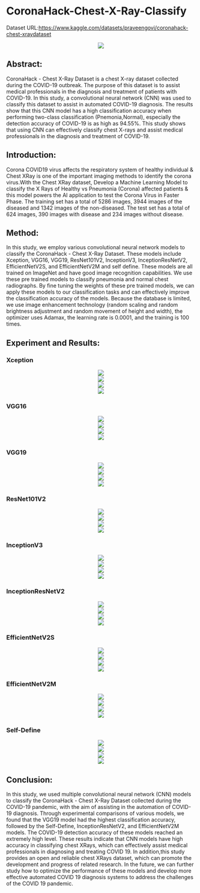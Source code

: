 # CoronaHack-Chest-X-Ray-Classify
 
Dataset URL:https://www.kaggle.com/datasets/praveengovi/coronahack-chest-xraydataset

<div align="center">
<img src="https://github.com/Wade0125Studio/CoronaHack-Chest-X-Ray-Classify/blob/main/img/AI-Covid19-Logo.jpg">
</div>


<h2>Abstract:</h2>
CoronaHack - Chest X-Ray Dataset is a chest X-ray dataset collected during the COVID-19 outbreak. The purpose of this dataset is to assist medical professionals in the diagnosis and treatment of patients with COVID-19. In this study, a convolutional neural network (CNN) was used to classify this dataset to assist in automated COVID-19 diagnosis. The results show that this CNN model has a high classification accuracy when performing two-class classification (Pnemonia,Normal), especially the detection accuracy of COVID-19 is as high as 94.55%. This study shows that using CNN can effectively classify chest X-rays and assist medical professionals in the diagnosis and treatment of COVID-19.
<h2>Introduction:</h2>
Corona COVID19 virus affects the respiratory system of healthy individual & Chest XRay is one of the important imaging methods to identify the corona virus.With the Chest XRay dataset, Develop a Machine Learning Model to classify the X Rays of Healthy vs Pneumonia (Corona) affected patients & this model powers the AI application to test the Corona Virus in Faster Phase.
The training set has a total of 5286 images, 3944 images of the diseased and 1342 images of the non-diseased. The test set has a total of 624 images, 390 images with disease and 234 images without disease.

<h2>Method:</h2>
In this study, we employ various convolutional neural network models to classify the CoronaHack - Chest X-Ray Dataset. These models include Xception, VGG16, VGG19, ResNet101V2, InceptionV3, InceptionResNetV2, EfficientNetV2S, and EfficientNetV2M and self define.
These models are all trained on ImageNet and have good image recognition capabilities. We use these pre trained models to classify pneumonia and normal chest radiographs. By fine tuning the weights of these pre trained models, we can apply these models to our classification tasks and can effectively improve the classification accuracy of the models.
Because the database is limited, we use image enhancement technology (random scaling and random brightness adjustment and random movement of height and width), the optimizer uses Adamax, the learning rate is 0.0001, and the training is 100 times.
<h2>Experiment and Results:</h2>
<h3>Xception</h3>
<div align="center">
<img src="https://github.com/Wade0125Studio/CoronaHack-Chest-X-Ray-Classify/blob/main/img/Training_history%20Xception.png">
</div>
<div align="center">
<img src="https://github.com/Wade0125Studio/CoronaHack-Chest-X-Ray-Classify/blob/main/img/Confusion%20Matrix%20Xception.png">
</div>
<div align="center">
<img src="https://github.com/Wade0125Studio/CoronaHack-Chest-X-Ray-Classify/blob/main/img/Xception-Results.png">
</div>
<div align="center">
<img src="https://github.com/Wade0125Studio/CoronaHack-Chest-X-Ray-Classify/blob/main/img/Xception%20results%20EX.png">
</div>

<h3>VGG16</h3>
<div align="center">
<img src="https://github.com/Wade0125Studio/CoronaHack-Chest-X-Ray-Classify/blob/main/img/Training_history%20VGG16.png">
</div>
<div align="center">
<img src="https://github.com/Wade0125Studio/CoronaHack-Chest-X-Ray-Classify/blob/main/img/Confusion%20Matrix%20VGG16.png">
</div>
<div align="center">
<img src="https://github.com/Wade0125Studio/CoronaHack-Chest-X-Ray-Classify/blob/main/img/VGG16-Results.png">
</div>
<div align="center">
<img src="https://github.com/Wade0125Studio/CoronaHack-Chest-X-Ray-Classify/blob/main/img/VGG16%20results%20EX.png">
</div>
<h3>VGG19</h3>
<div align="center">
<img src="https://github.com/Wade0125Studio/CoronaHack-Chest-X-Ray-Classify/blob/main/img/Training_history%20VGG19.png">
</div>
<div align="center">
<img src="https://github.com/Wade0125Studio/CoronaHack-Chest-X-Ray-Classify/blob/main/img/Confusion%20Matrix%20VGG19.png">
</div>
<div align="center">
<img src="https://github.com/Wade0125Studio/CoronaHack-Chest-X-Ray-Classify/blob/main/img/VGG19-Results.png">
</div>
<div align="center">
<img src="https://github.com/Wade0125Studio/CoronaHack-Chest-X-Ray-Classify/blob/main/img/VGG19%20results%20EX.png">
</div>
<h3>ResNet101V2</h3>
<div align="center">
<img src="https://github.com/Wade0125Studio/CoronaHack-Chest-X-Ray-Classify/blob/main/img/Training_history%20ResNet101V2.png">
</div>
<div align="center">
<img src="https://github.com/Wade0125Studio/CoronaHack-Chest-X-Ray-Classify/blob/main/img/Confusion%20Matrix%20ResNet101V2.png">
</div>
<div align="center">
<img src="https://github.com/Wade0125Studio/CoronaHack-Chest-X-Ray-Classify/blob/main/img/ResNet101V2-Results.png">
</div>
<div align="center">
<img src="https://github.com/Wade0125Studio/CoronaHack-Chest-X-Ray-Classify/blob/main/img/ResNet101V2%20Results%20EX.png">
</div>
<h3>InceptionV3</h3>
<div align="center">
<img src="https://github.com/Wade0125Studio/CoronaHack-Chest-X-Ray-Classify/blob/main/img/Training_history%20InceptionV3.png">
</div>
<div align="center">
<img src="https://github.com/Wade0125Studio/CoronaHack-Chest-X-Ray-Classify/blob/main/img/Confusion%20Matrix%20InceptionV3.png">
</div>
<div align="center">
<img src="https://github.com/Wade0125Studio/CoronaHack-Chest-X-Ray-Classify/blob/main/img/InceptionV3-Results.png">
</div>
<div align="center">
<img src="https://github.com/Wade0125Studio/CoronaHack-Chest-X-Ray-Classify/blob/main/img/InceptionV3%20Results%20EX.png">
</div>

<h3>InceptionResNetV2</h3>
<div align="center">
<img src="https://github.com/Wade0125Studio/CoronaHack-Chest-X-Ray-Classify/blob/main/img/Training_history%20InceptionResNetV2.png">
</div>
<div align="center">
<img src="https://github.com/Wade0125Studio/CoronaHack-Chest-X-Ray-Classify/blob/main/img/Confusion%20Matrix%20InceptionResNetV2.png">
</div>
<div align="center">
<img src="https://github.com/Wade0125Studio/CoronaHack-Chest-X-Ray-Classify/blob/main/img/InceptionResNetV2-Result.png">
</div>
<div align="center">
<img src="https://github.com/Wade0125Studio/CoronaHack-Chest-X-Ray-Classify/blob/main/img/InceptionResNetV2%20Results%20EX.png">
</div>
<h3>EfficientNetV2S</h3>
<div align="center">
<img src="https://github.com/Wade0125Studio/CoronaHack-Chest-X-Ray-Classify/blob/main/img/Training_history%20EfficientNetV2S.png">
</div>
<div align="center">
<img src="https://github.com/Wade0125Studio/CoronaHack-Chest-X-Ray-Classify/blob/main/img/Confusion%20Matrix%20EfficientNetV2S.png">
</div>
<div align="center">
<img src="https://github.com/Wade0125Studio/CoronaHack-Chest-X-Ray-Classify/blob/main/img/EfficientNetV2S-Result.png">
</div>
<div align="center">
<img src="https://github.com/Wade0125Studio/CoronaHack-Chest-X-Ray-Classify/blob/main/img/EfficientNetV2S%20Results%20EX.png">
</div>
<h3>EfficientNetV2M</h3>
<div align="center">
<img src="https://github.com/Wade0125Studio/CoronaHack-Chest-X-Ray-Classify/blob/main/img/Training_history%20EfficientNetV2M.png">
</div>
<div align="center">
<img src="https://github.com/Wade0125Studio/CoronaHack-Chest-X-Ray-Classify/blob/main/img/Confusion%20Matrix%20EfficientNetV2M.png">
</div>
<div align="center">
<img src="https://github.com/Wade0125Studio/CoronaHack-Chest-X-Ray-Classify/blob/main/img/EfficientNetV2M-Resultpng.PNG">
</div>
<div align="center">
<img src="https://github.com/Wade0125Studio/CoronaHack-Chest-X-Ray-Classify/blob/main/img/EfficientNetV2M%20Results%20EX.png">
</div>
<h3>Self-Define</h3>
<div align="center">
<img src="https://github.com/Wade0125Studio/CoronaHack-Chest-X-Ray-Classify/blob/main/img/Training_history%20self-define.png">
</div>
<div align="center">
<img src="https://github.com/Wade0125Studio/CoronaHack-Chest-X-Ray-Classify/blob/main/img/Confusion%20Matrix%20Self-Define.png">
</div>
<div align="center">
<img src="https://github.com/Wade0125Studio/CoronaHack-Chest-X-Ray-Classify/blob/main/img/Self-Define-Result.png">
</div>
<div align="center">
<img src="https://github.com/Wade0125Studio/CoronaHack-Chest-X-Ray-Classify/blob/main/img/Self-Define%20Results%20EX.png">
</div>


<h2>Conclusion:</h2>
In this study, we used multiple convolutional neural network (CNN) models to classify the CoronaHack - Chest X-Ray Dataset collected during the COVID-19 pandemic, with the aim of assisting in the automation of COVID-19 diagnosis. Through experimental comparisons of various models, we found that the VGG19 model had the highest classification accuracy, followed by the Self-Define, InceptionResNetV2, and EfficientNetV2M models. The COVID-19 detection accuracy of these models reached an extremely high level.
These results indicate that CNN models have high accuracy in classifying chest
XRays, which can effectively assist medical professionals in diagnosing and treating COVID 19. In addition,this study provides an open and reliable chest XRays dataset, which can promote the development and progress of related research.
In the future, we can further study how to optimize the performance of these models and develop more effective automated COVID 19 diagnosis systems to address the challenges of the COVID 19 pandemic.





